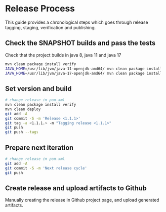 # Release Process

This guide provides a chronological steps which goes through release tagging, staging, verification and publishing.

## Check the SNAPSHOT builds and pass the tests

Check that the project builds in java 8, java 11 and java 17

```bash
mvn clean package install verify
JAVA_HOME=/usr/lib/jvm/java-11-openjdk-amd64/ mvn clean package install verify
JAVA_HOME=/usr/lib/jvm/java-17-openjdk-amd64/ mvn clean package install verify
```


## Set version and build 

```bash
# change release in pom.xml
mvn clean package install verify
mvn clean deploy
git add -A
git commit -S -m 'Release <1.1.1>'
git tag -a <1.1.1.> -m "Tagging release <1.1.1>"
git push
git push --tags
```


## Prepare next iteration

```bash
# change release in pom.xml
git add -A
git commit -S -m 'Next release cycle'
git push
```

## Create release and upload artifacts to Github

Manually creating the release in Github project page, and upload generated artifacts.